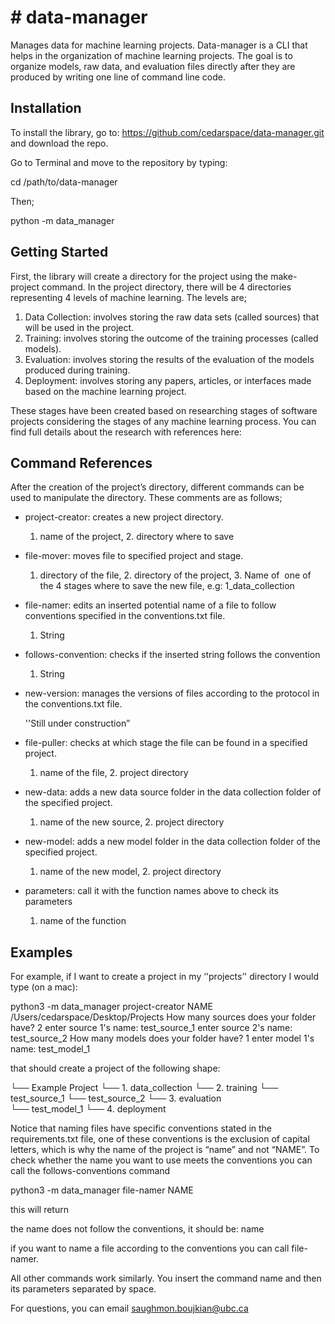<h1> # data-manager </h1>
Manages data for machine learning projects. 
Data-manager is a CLI that helps in the organization of machine learning projects. The goal is to organize models, raw data, and evaluation files directly after they are produced by writing one line of command line code. 



<h2> Installation </h2>

To install the library, go to: https://github.com/cedarspace/data-manager.git and download the repo. 

Go to Terminal and move to the repository by typing: 

cd /path/to/data-manager

Then;

python -m data_manager <command name> 





<h2> Getting Started </h2>

First, the library will create a directory for the project using the make-project command. In the project directory, there will be 4 directories representing 4 levels of machine learning. The levels are; 

1. Data Collection: involves storing the raw data sets (called sources) that will be used in the project.
2. Training: involves storing the outcome of the training processes (called models).
3. Evaluation: involves storing the results of the evaluation of the models produced during training.
4. Deployment: involves storing any papers, articles, or interfaces made based on the machine learning project. 

These stages have been created based on researching stages of software projects considering the stages of any machine learning process.  You can find full details about the research with references here: 

<h2> Command References </h2>

After the creation of the project’s directory, different commands can be used to manipulate the directory. These comments are as follows;  

-  project-creator: creates a new project directory.
     1. name of the project, 2. directory where to save

- file-mover: moves file to specified project and stage. 

     1. directory of the file, 2. directory of the project, 3. Name of  one of the 4 stages where to save the new file, e.g: 1_data_collection

- file-namer: edits an inserted potential name of a file to follow conventions specified in the conventions.txt file. 

     1. String
   
- follows-convention: checks if the inserted string follows the convention

     1. String

- new-version: manages the versions of files according to the protocol in the conventions.txt file. 

     ''Still under construction”

- file-puller: checks at which stage the file can be found in a specified project. 

     1. name of the file, 2. project directory

- new-data: adds a new data source folder in the data collection folder of the specified project.
  
     1. name of the new source, 2. project directory

- new-model: adds a new model folder in the data collection folder of the specified project.

     1. name of the new model, 2. project directory

- parameters: call it with the function names above to check its parameters

     1. name of the function


<h2> Examples </h2>

For example, if I want to create a project in my ‘'projects’' directory I would type (on a mac): 

python3 -m data_manager project-creator NAME /Users/cedarspace/Desktop/Projects
How many sources does your folder have? 2
enter source 1's name: test_source_1
enter source 2's name: test_source_2
How many models does your folder have? 1
enter model 1's name: test_model_1

that should create a project of the following shape: 

└── Example Project
     └── 1. data_collection 
     └── 2. training
          └── test_source_1
          └── test_source_2 
     └── 3. evaluation  
          └── test_model_1
     └── 4. deployment 


Notice that naming files have specific conventions stated in the requirements.txt file, one of these conventions is the exclusion of capital letters, which is why the name of the project is “name” and not “NAME”. To check whether the name you want to use meets the conventions you can call the follows-conventions command

python3 -m data_manager file-namer NAME

this will return 

the name does not follow the conventions, it should be: 
name

if you want to name a file according to the conventions you can call file-namer. 

All other commands work similarly. You insert the command name and then its parameters separated by space. 


For questions, you can email saughmon.boujkian@ubc.ca
